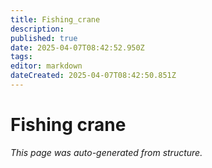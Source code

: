 ```yaml
---
title: Fishing_crane
description: 
published: true
date: 2025-04-07T08:42:52.950Z
tags: 
editor: markdown
dateCreated: 2025-04-07T08:42:50.851Z
---
```


# Fishing crane

*This page was auto-generated from structure.*